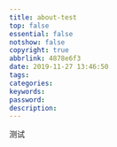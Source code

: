 ```yaml
---
title: about-test
top: false
essential: false
notshow: false
copyright: true
abbrlink: 4878e6f3
date: 2019-11-27 13:46:50
tags:
categories:
keywords:
password:
description:
---
```

测试
